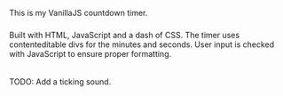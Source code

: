 This is my VanillaJS countdown timer.
###
Built with HTML, JavaScript and a dash of CSS.
The timer uses contenteditable divs for the minutes and seconds.
User input is checked with JavaScript to ensure proper formatting.

######
TODO:
Add a ticking sound.